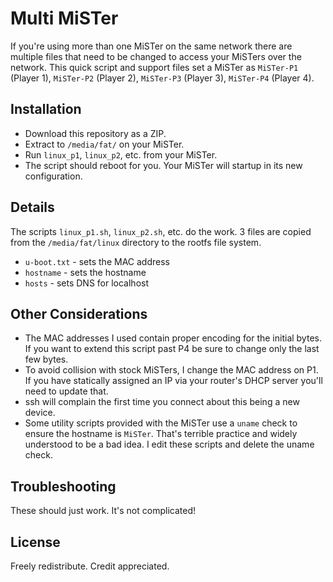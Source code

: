 # Multi MiSTer
If you're using more than one MiSTer on the same network there are multiple files that need to be changed to access your MiSTers over the network. This quick script and support files set a MiSTer as `MiSTer-P1` (Player 1), `MiSTer-P2` (Player 2), `MiSTer-P3` (Player 3), `MiSTer-P4` (Player 4).

## Installation
- Download this repository as a ZIP.
- Extract to `/media/fat/` on your MiSTer.
- Run `linux_p1`, `linux_p2`, etc. from your MiSTer.
- The script should reboot for you. Your MiSTer will startup in its new configuration.

## Details
The scripts `linux_p1.sh`, `linux_p2.sh`, etc. do the work. 3 files are copied from the `/media/fat/linux` directory to the rootfs file system.
- `u-boot.txt` - sets the MAC address
- `hostname` - sets the hostname
- `hosts` - sets DNS for localhost

## Other Considerations
- The MAC addresses I used contain proper encoding for the initial bytes. If you want to extend this script past P4 be sure to change only the last few bytes.
- To avoid collision with stock MiSTers, I change the MAC address on P1. If you have statically assigned an IP via your router's DHCP server you'll need to update that.
- ssh will complain the first time you connect about this being a new device.
- Some utility scripts provided with the MiSTer use a `uname` check to ensure the hostname is `MiSTer`. That's terrible practice and widely understood to be a bad idea. I edit these scripts and delete the uname check.

## Troubleshooting
These should just work. It's not complicated!

## License
Freely redistribute. Credit appreciated.
